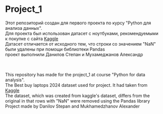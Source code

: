 # Project_1
Этот репозиторий создан для первого проекта по курсу "Python для анализа данных".<br>
Для проекта был использован датасет с ноутбуками, рекомендуемыми к покупке с сайта <a href='https://www.kaggle.com/datasets/kanchana1990/best-buy-2024-windows-laptops?resource=download'>Kaggle</a><br>
Датасет отличается от исходного тем, что строки со значением "NaN" были удалены при помощи библиотеки Pandas<br>
проект выполнили Данилов Степан и Мухамеджанов Александр

<br>
<br>
This repository has made for the project_1 at course "Python for data analysis". <br>
The Best buy laptops 2024 dataset used for project. It had taken from <a href='https://www.kaggle.com/datasets/kanchana1990/best-buy-2024-windows-laptops?resource=download'>Kaggle</a><br>
The dataset, which was created from kaggle's dataset, differs from the original in that rows with "NaN" were removed using the Pandas library <br>
Project made by Danilov Stepan and Mukhamedzhanov Alexander
